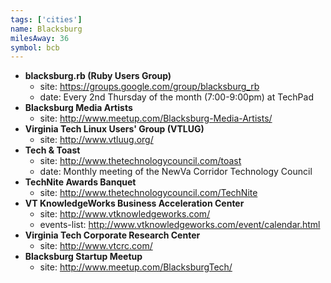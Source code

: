 ```yaml
---
tags: ['cities']
name: Blacksburg 
milesAway: 36
symbol: bcb
---
```

* **blacksburg.rb (Ruby Users Group)**
  * site: <https://groups.google.com/group/blacksburg_rb>
  * date: Every 2nd Thursday of the month (7:00-9:00pm) at TechPad
* **Blacksburg Media Artists**
  * site: <http://www.meetup.com/Blacksburg-Media-Artists/>
* **Virginia Tech Linux Users' Group (VTLUG)**
  * site: <http://www.vtluug.org/>
* **Tech & Toast**
  * site: <http://www.thetechnologycouncil.com/toast>
  * date: Monthly meeting of the NewVa Corridor Technology Council
* **TechNite Awards Banquet**
  * site: <http://www.thetechnologycouncil.com/TechNite>
* **VT KnowledgeWorks Business Acceleration Center**
  * site: <http://www.vtknowledgeworks.com/>
  * events-list: <http://www.vtknowledgeworks.com/event/calendar.html>
* **Virginia Tech Corporate Research Center**
  * site: <http://www.vtcrc.com/>
* **Blacksburg Startup Meetup**
  * site: <http://www.meetup.com/BlacksburgTech/>